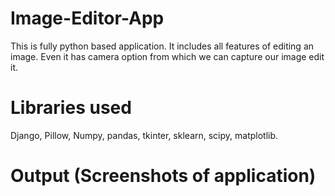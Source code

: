 # Image-Editor-App
This is fully python based application.
It includes all features of editing an image.
Even it has camera option from which we can capture our image edit it.



# Libraries used
Django,
Pillow,
Numpy,
pandas,
tkinter,
sklearn,
scipy,
matplotlib.


# Output (Screenshots of application)
